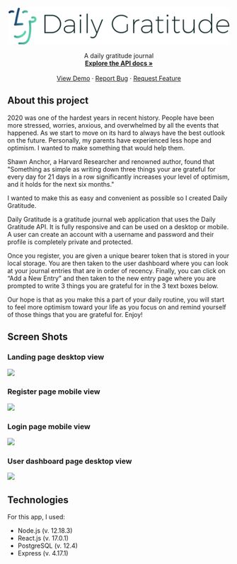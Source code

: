 <br />
<p align="center">
  <a href="https://github.com/andrewrametta/daily-gratitude-app">
    <img src="public/logo.svg" alt="Logo" width="500px">
  </a>

  <p align="center">
    A daily gratitude journal
    <br />
    <a href="https://github.com/andrewrametta/daily-gratitude-app"><strong>Explore the API docs »</strong></a>
    <br />
    <br />
    <a href="https://daily-gratitude-app-andrewrametta.vercel.app/">View Demo</a>
    ·
    <a href="https://github.com/andrewrametta/daily-gratitude-app/issues">Report Bug</a>
    ·
    <a href="https://github.com/andrewrametta/daily-gratitude-app/issues">Request Feature</a>
  </p>
</p>

## About this project

2020 was one of the hardest years in recent history. People have been more stressed, worries, anxious, and overwhelmed by all the events that happened. As we start to move on its hard to always have the best outlook on the future. Personally, my parents have experienced less hope and optimism. I wanted to make something that would help them.

Shawn Anchor, a Harvard Researcher and renowned author, found that "Something as simple as writing down three things your are grateful for every day for 21 days in a row significantly increases your level of optimism, and it holds for the next six months."

I wanted to make this as easy and convenient as possible so I created Daily Gratitude.

Daily Gratitude is a gratitude journal web application that uses the Daily Gratitude API. It is fully responsive and can be used on a desktop or mobile. A user can create an account with a username and password and their profile is completely private and protected.

Once you register, you are given a unique bearer token that is stored in your local storage. You are then taken to the user dashboard where you can look at your journal entries that are in order of recency. Finally, you can click on “Add a New Entry” and then taken to the new entry page where you are prompted to write 3 things you are grateful for in the 3 text boxes below.

Our hope is that as you make this a part of your daily routine, you will start to feel more optimism toward your life as you focus on and remind yourself of those things that you are grateful for. Enjoy!

## Screen Shots

### Landing page desktop view

![](https://user-images.githubusercontent.com/73006425/111907677-cb5d1000-8a2c-11eb-834c-e4468c2f7d1f.png)

### Register page mobile view

![](https://user-images.githubusercontent.com/73006425/111907739-0c552480-8a2d-11eb-853b-6e1c244042a8.png)

### Login page mobile view

![](https://user-images.githubusercontent.com/73006425/111907783-3575b500-8a2d-11eb-9b1b-0300ac509938.png)

### User dashboard page desktop view

![](https://user-images.githubusercontent.com/73006425/111907841-69e97100-8a2d-11eb-9ef9-baf7421b05c1.png)

## Technologies

For this app, I used:

- Node.js (v. 12.18.3)
- React.js (v. 17.0.1)
- PostgreSQL (v. 12.4)
- Express (v. 4.17.1)
